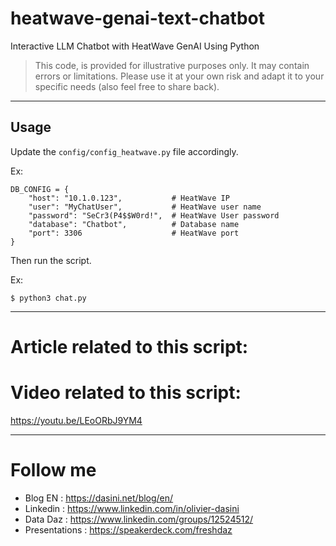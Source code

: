 # heatwave-genai-text-chatbot
Interactive LLM Chatbot with HeatWave GenAI Using Python

> This code, is provided for illustrative purposes only. It may contain errors or limitations. Please use it at your own risk and adapt it to your specific needs (also feel free to share back).
----
## Usage
Update the ```config/config_heatwave.py``` file accordingly.

Ex:
```
DB_CONFIG = {
    "host": "10.1.0.123",           # HeatWave IP
    "user": "MyChatUser",           # HeatWave user name
    "password": "SeCr3(P4$$W0rd!",  # HeatWave User password
    "database": "Chatbot",          # Database name
    "port": 3306                    # HeatWave port
}

```

Then run the script.

Ex:
```
$ python3 chat.py
```
---------------------------------

# Article related to this script:


# Video related to this script:

https://youtu.be/LEoORbJ9YM4

---------------------------------

# Follow me
* Blog EN            : https://dasini.net/blog/en/
* Linkedin           : https://www.linkedin.com/in/olivier-dasini
* Data Daz           : https://www.linkedin.com/groups/12524512/
* Presentations      : https://speakerdeck.com/freshdaz
